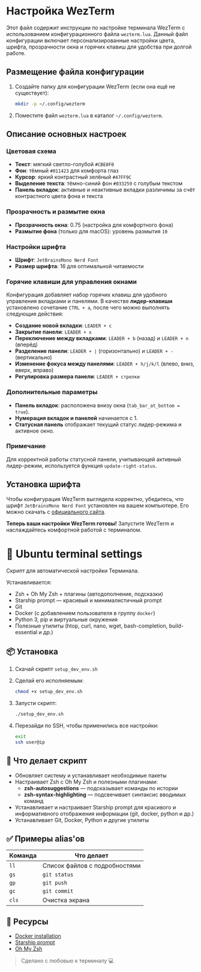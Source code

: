 
# Настройка WezTerm

Этот файл содержит инструкции по настройке терминала WezTerm с использованием конфигурационного файла `wezterm.lua`. Данный файл конфигурации включает персонализированные настройки цвета, шрифта, прозрачности окна и горячих клавиш для удобства при долгой работе.

## Размещение файла конфигурации

1. Создайте папку для конфигурации WezTerm (если она ещё не существует):
   ```bash
   mkdir -p ~/.config/wezterm
   ```

2. Поместите файл `wezterm.lua` в каталог `~/.config/wezterm`.

## Описание основных настроек

### Цветовая схема

- **Текст**: мягкий светло-голубой `#CBE0F0`
- **Фон**: тёмный `#011423` для комфорта глаз
- **Курсор**: яркий контрастный зелёный `#47FF9C`
- **Выделение текста**: тёмно-синий фон `#033259` с голубым текстом
- **Панель вкладок**: активные и неактивные вкладки различимы за счёт контрастного цвета фона и текста

### Прозрачность и размытие окна

- **Прозрачность окна**: 0.75 (настройка для комфортного фона)
- **Размытие фона** (только для macOS): уровень размытия `10`

### Настройки шрифта

- **Шрифт**: `JetBrainsMono Nerd Font`
- **Размер шрифта**: 16 для оптимальной читаемости

### Горячие клавиши для управления окнами

Конфигурация добавляет набор горячих клавиш для удобного управления вкладками и панелями. В качестве **лидер-клавиши** установлено сочетание `CTRL + a`, после чего можно выполнять следующие действия:

- **Создание новой вкладки**: `LEADER + c`
- **Закрытие панели**: `LEADER + x`
- **Переключение между вкладками**: `LEADER + b` (назад) и `LEADER + n` (вперёд)
- **Разделение панели**: `LEADER + |` (горизонтально) и `LEADER + -` (вертикально)
- **Изменение фокуса между панелями**: `LEADER + h/j/k/l` (влево, вниз, вверх, вправо)
- **Регулировка размера панели**: `LEADER + стрелки`

### Дополнительные параметры

- **Панель вкладок**: расположена внизу окна (`tab_bar_at_bottom = true`).
- **Нумерация вкладок и панелей** начинается с 1.
- **Статусная панель** отображает текущий статус лидер-режима и активное окно.

### Примечание

Для корректной работы статусной панели, учитывающей активный лидер-режим, используется функция `update-right-status`.

## Установка шрифта

Чтобы конфигурация WezTerm выглядела корректно, убедитесь, что шрифт `JetBrainsMono Nerd Font` установлен на вашем компьютере. Его можно скачать с [официального сайта](https://www.nerdfonts.com/).

**Теперь ваши настройки WezTerm готовы!** Запустите WezTerm и наслаждайтесь комфортной работой с терминалом.

# 🧰 Ubuntu terminal settings 

Скрипт для автоматической настройки Терминала.

Устанавливается:
- Zsh + Oh My Zsh + плагины (автодополнение, подсказки)
- Starship prompt — красивый и минималистичный prompt
- Git
- Docker (с добавлением пользователя в группу `docker`)
- Python 3, pip и виртуальные окружения
- Полезные утилиты (htop, curl, nano, wget, bash-completion, build-essential и др.)

## 📦 Установка

1. Скачай скрипт `setup_dev_env.sh`

2. Сделай его исполняемым:
    ```bash
    chmod +x setup_dev_env.sh
    ```

3. Запусти скрипт:
    ```bash
    ./setup_dev_env.sh
    ```

4. Перезайди по SSH, чтобы применились все настройки:
    ```bash
    exit
    ssh user@ip
    ```

## 📁 Что делает скрипт

- Обновляет систему и устанавливает необходимые пакеты
- Настраивает Zsh с Oh My Zsh и полезными плагинами:
  - **zsh-autosuggestions** — подсказывает команды по истории
  - **zsh-syntax-highlighting** — подсвечивает синтаксис вводимых команд
- Устанавливает и настраивает Starship prompt для красивого и информативного отображения информации (git, docker, python и др.)
- Устанавливает Git, Docker, Python и другие утилиты

## ✅ Примеры alias'ов

| Команда | Что делает                     |
|---------|--------------------------------|
| `ll`    | Список файлов с подробностями  |
| `gs`    | `git status`                   |
| `gp`    | `git push`                     |
| `gc`    | `git commit`                   |
| `cls`   | Очистка экрана                 |


## 🐧 Ресурсы

- [Docker installation](https://get.docker.com)
- [Starship prompt](https://starship.rs)
- [Oh My Zsh](https://ohmyz.sh)

> Сделано с любовью к терминалу 💻
